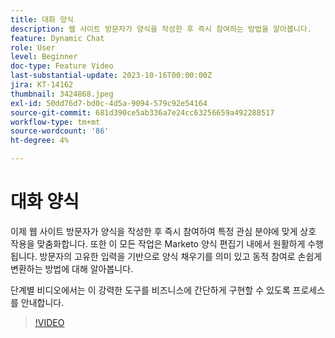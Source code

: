 ```yaml
---
title: 대화 양식
description: 웹 사이트 방문자가 양식을 작성한 후 즉시 참여하는 방법을 알아봅니다.
feature: Dynamic Chat
role: User
level: Beginner
doc-type: Feature Video
last-substantial-update: 2023-10-16T00:00:00Z
jira: KT-14162
thumbnail: 3424868.jpeg
exl-id: 50dd76d7-bd0c-4d5a-9094-579c92e54164
source-git-commit: 681d390ce5ab336a7e24cc63256659a492288517
workflow-type: tm+mt
source-wordcount: '86'
ht-degree: 4%

---
```


# 대화 양식

이제 웹 사이트 방문자가 양식을 작성한 후 즉시 참여하여 특정 관심 분야에 맞게 상호 작용을 맞춤화합니다. 또한 이 모든 작업은 Marketo 양식 편집기 내에서 원활하게 수행됩니다. 방문자의 고유한 입력을 기반으로 양식 채우기를 의미 있고 동적 참여로 손쉽게 변환하는 방법에 대해 알아봅니다.

단계별 비디오에서는 이 강력한 도구를 비즈니스에 간단하게 구현할 수 있도록 프로세스를 안내합니다.

>[!VIDEO](https://video.tv.adobe.com/v/3424868/?learn=on)
